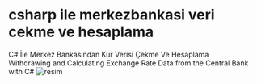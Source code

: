 # csharp ile merkezbankasi veri cekme ve hesaplama
C# İle Merkez Bankasından Kur Verisi Çekme Ve Hesaplama<br>
Withdrawing and Calculating Exchange Rate Data from the Central Bank with C#
![resim](https://user-images.githubusercontent.com/91375385/142033788-0d0f956d-d9ba-4cb0-a68d-64915fc78975.png)
